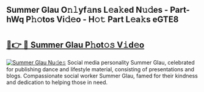 ## Summer Glau O𝚗𝚕yf𝚊ns L𝚎a𝚔ed N𝚞𝚍es - Part-hWq P𝚑𝚘tos Vi𝚍𝚎o - H𝚘𝚝 Part L𝚎a𝚔s eGTE8

# <h2><a href="http://kf6nq57.oniu.top/?m=Summer+Glau">🔗👉 🔴 Summer Glau P𝚑ot𝚘𝚜 V𝚒d𝚎o</a></h2>

[![Summer Glau Nu𝚍e𝚜](https://i.imgur.com/0qMVB7G.gif)](http://kf6nq57.oniu.top/?m=Summer+Glau)
Social media personality Summer Glau, celebrated for publishing dance and lifestyle material, consisting of presentations and blogs. Compassionate social worker Summer Glau, famed for their kindness and dedication to helping those in need.  
